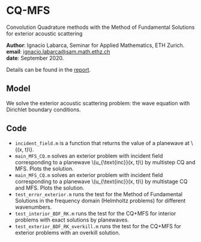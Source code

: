 # CQ-MFS
Convolution Quadrature methods with the Method of Fundamental Solutions for exterior acoustic scattering

**Author**: Ignacio Labarca, Seminar for Applied Mathematics, ETH Zurich.\
**email**:  ignacio.labarca@sam.math.ethz.ch\
**date**:   September 2020.  


Details can be found in the [report](https://math.ethz.ch/sam/research/reports.html?id=922).
## Model
We solve the exterior acoustic scattering problem: the wave equation with Dirichlet boundary conditions.

## Code
* `incident_field.m` is a function that returns the value of a planewave at \\((x, t)\\).
* `main_MFS_CQ.m` solves an exterior problem with incident field corresponding to a planewave \\(u_{\text{inc}}(x, t)\\) by multistep CQ and MFS. Plots the solution.
* `main_MFS_CQ.m` solves an exterior problem with incident field corresponding to a planewave \\(u_{\text{inc}}(x, t)\\) by multistage CQ and MFS. Plots the solution.
* `test_error_exterior.m` runs the test for the Method of Fundamental Solutions in the frequency domain (Helmholtz problems) for different wavenumbers.
* `test_interior_BDF_RK.m` runs the test for the CQ+MFS for interior problems with exact solutions by planewaves.
* `test_exterior_BDF_RK_overkill.m` runs the test for the CQ+MFS for exterior problems with an overkill solution.
